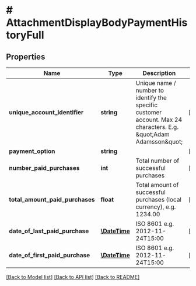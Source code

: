 # # AttachmentDisplayBodyPaymentHistoryFull

## Properties

Name | Type | Description | Notes
------------ | ------------- | ------------- | -------------
**unique_account_identifier** | **string** | Unique name / number to identify the specific customer account. Max 24 characters. E.g. \&quot;Adam Adamsson\&quot; | [optional]
**payment_option** | **string** |  | [optional]
**number_paid_purchases** | **int** | Total number of successful purchases | [optional]
**total_amount_paid_purchases** | **float** | Total amount of successful purchases (local currency), e.g. 1234.00 | [optional]
**date_of_last_paid_purchase** | [**\DateTime**](\DateTime.md) | ISO 8601 e.g. 2012-11-24T15:00 | [optional]
**date_of_first_paid_purchase** | [**\DateTime**](\DateTime.md) | ISO 8601 e.g. 2012-11-24T15:00 | [optional]

[[Back to Model list]](../../README.md#models) [[Back to API list]](../../README.md#endpoints) [[Back to README]](../../README.md)

